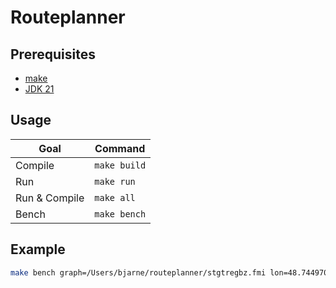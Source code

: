 # Routeplanner

## Prerequisites

- [make](https://www.gnu.org/software/make/)
- [JDK 21](https://openjdk.org/projects/jdk/21/)

## Usage

| Goal          | Command      |
| ------------- | ------------ |
| Compile       | `make build` |
| Run           | `make run`   |
| Run & Compile | `make all`   |
| Bench         | `make bench` |
## Example
```sh
make bench graph=/Users/bjarne/routeplanner/stgtregbz.fmi lon=48.744970 lat=9.107321 que=/Users/bjarne/Benchs/stgtregbz.que s=638394
```
